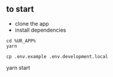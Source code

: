 ## to start

- clone the app
- install dependencies

```
cd %UR_APP%
yarn
```


```
cp .env.example .env.development.local
```

yarn start
